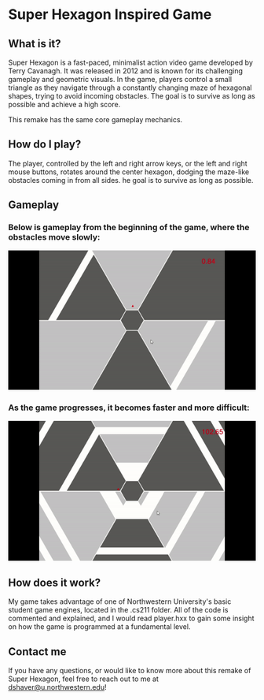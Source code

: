 # Super Hexagon Inspired Game

## What is it?

Super Hexagon is a fast-paced, minimalist action video game developed by Terry Cavanagh.
It was released in 2012 and is known for its challenging gameplay and geometric visuals.
In the game, players control a small triangle as they navigate through a constantly changing
maze of hexagonal shapes, trying to avoid incoming obstacles. The goal is to survive as long as
possible and achieve a high score.

This remake has the same core gameplay mechanics.

## How do I play?

The player, controlled by the left and right arrow keys, or the left and right mouse buttons,
rotates around the center hexagon, dodging the maze-like obstacles coming in from all sides.
he goal is to survive as long as possible.

## Gameplay
### Below is gameplay from the beginning of the game, where the obstacles move slowly:
![](https://github.com/dannyzshaver/superhexagongame/blob/main/beggif.gif)

### As the game progresses, it becomes faster and more difficult:
![](https://github.com/dannyzshaver/superhexagongame/blob/main/endgif.gif)

## How does it work?
My game takes advantage of one of Northwestern University's basic student game engines,
located in the .cs211 folder. All of the code is commented and explained, and I would read
player.hxx to gain some insight on how the game is programmed at a fundamental level.

## Contact me
If you have any questions, or would like to know more about this remake of Super Hexagon, 
feel free to reach out to me at dshaver@u.northwestern.edu!
